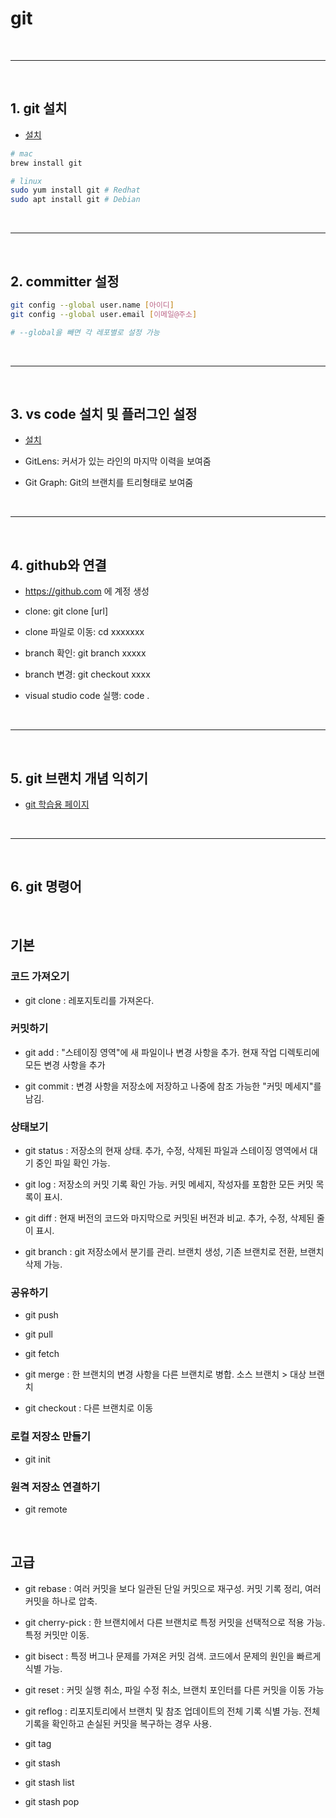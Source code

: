 # git

<br/>

---

<br/>

## 1. git 설치

- [설치](https://git-scm.com/downloads)

```bash
# mac
brew install git

# linux
sudo yum install git # Redhat
sudo apt install git # Debian
```

<br/>

---

<br/>

## 2. committer 설정

```bash
git config --global user.name [아이디]
git config --global user.email [이메일@주소]

# --global을 빼면 각 레포별로 설정 가능
```

<br/>

---

<br/>

## 3. vs code 설치 및 플러그인 설정

- [설치](https://code.visualstudio.com/)

- GitLens: 커서가 있는 라인의 마지막 이력을 보여줌
- Git Graph: Git의 브랜치를 트리형태로 보여줌

<br/>

---

<br/>

## 4. github와 연결

- https://github.com 에 계정 생성

- clone: git clone [url]

- clone 파일로 이동: cd xxxxxxx

- branch 확인: git branch xxxxx

- branch 변경: git checkout xxxx

- visual studio code 실행: code .

<br/>

---

<br/>

## 5. git 브랜치 개념 익히기

- [git 학습용 페이지](https://learngitbranching.js.org/?locale=ko)

<br/>

---

<br/>

## 6. git 명령어

<br/>

## 기본

### 코드 가져오기

- git clone : 레포지토리를 가져온다.

### 커밋하기

- git add : "스테이징 영역"에 새 파일이나 변경 사항을 추가. 현재 작업 디렉토리에 모든 변경 사항을 추가

- git commit : 변경 사항을 저장소에 저장하고 나중에 참조 가능한 "커밋 메세지"를 남김.

### 상태보기

- git status : 저장소의 현재 상태. 추가, 수정, 삭제된 파일과 스테이징 영역에서 대기 중인 파일 확인 가능.

- git log : 저장소의 커밋 기록 확인 가능. 커밋 메세지, 작성자를 포함한 모든 커밋 목록이 표시.

- git diff : 현재 버전의 코드와 마지막으로 커밋된 버전과 비교. 추가, 수정, 삭제된 줄이 표시.

- git branch : git 저장소에서 분기를 관리. 브랜치 생성, 기존 브랜치로 전환, 브랜치 삭제 가능.

### 공유하기

- git push

- git pull

- git fetch

- git merge : 한 브랜치의 변경 사항을 다른 브랜치로 병합. 소스 브랜치 > 대상 브랜치

- git checkout : 다른 브랜치로 이동

### 로컬 저장소 만들기

- git init

### 원격 저장소 연결하기

- git remote

<br/>

## 고급

- git rebase : 여러 커밋을 보다 일관된 단일 커밋으로 재구성. 커밋 기록 정리, 여러 커밋을 하나로 압축.

- git cherry-pick : 한 브랜치에서 다른 브랜치로 특정 커밋을 선택적으로 적용 가능. 특정 커밋만 이동.

- git bisect : 특정 버그나 문제를 가져온 커밋 검색. 코드에서 문제의 원인을 빠르게 식별 가능.

- git reset : 커밋 실행 취소, 파일 수정 취소, 브랜치 포인터를 다른 커밋을 이동 가능

- git reflog : 리포지토리에서 브랜치 및 참조 업데이트의 전체 기록 식별 가능. 전체 기록을 확인하고 손실된 커밋을 복구하는 경우 사용.

- git tag

- git stash
- git stash list
- git stash pop
